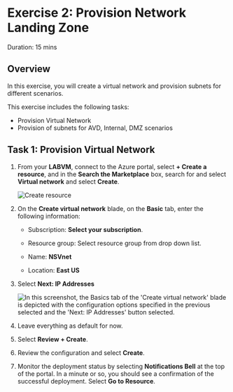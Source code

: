 
# Exercise 2: Provision Network Landing Zone

Duration: 15 mins

## Overview

In this exercise, you will create a virtual network and provision subnets for different scenarios.

This exercise includes the following tasks:

* Provision Virtual Network 
* Provision of subnets for AVD, Internal, DMZ scenarios


## Task 1: Provision Virtual Network 

1.  From your **LABVM**, connect to the Azure portal, select **+ Create a resource**, and in the **Search the Marketplace** box, search for and select **Virtual network** and select **Create**.

     ![Create resource](https://github.com/Divyasri199/AIW-Azure-Network-Solutions/blob/prod/media/createRS.png?raw=true)
     
2. On the **Create virtual network** blade, on the **Basic** tab, enter the following information:

    -  Subscription: **Select your subscription**.
  
    -  Resource group: Select resource group from drop down list.

    -  Name: **NSVnet**

    -  Location: **East US**

3.  Select **Next: IP Addresses**

    ![In this screenshot, the Basics tab of the 'Create virtual network' blade is depicted with the configuration options specified in the previous selected and the 'Next: IP Addresses' button selected.]("https://github.com/Divyasri199/AIW-Azure-Network-Solutions/blob/prod/media/VN2.png?raw=true")
    
4.  Leave everything as default for now.

5.  Select **Review + Create**.

6.  Review the configuration and select **Create**.

7.  Monitor the deployment status by selecting **Notifications Bell** at the top of the portal. In a minute or so, you should see a confirmation of the successful deployment. Select **Go to Resource**.
